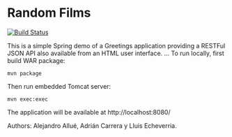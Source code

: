 # Random Films

[![Build Status](https://travis-ci.org/acp13udl/randomfilms.svg?branch=master)](https://travis-ci.org/acp13udl/randomfilms)

This is a simple Spring demo of a Greetings application providing a RESTFul JSON API also available from an HTML user interface.
...
To run locally, first build WAR package:

`mvn package`

Then run embedded Tomcat server:

`mvn exec:exec`

The application will be available at http://localhost:8080/

Authors: Alejandro Allué, Adrián Carrera y Lluis Echeverria.
